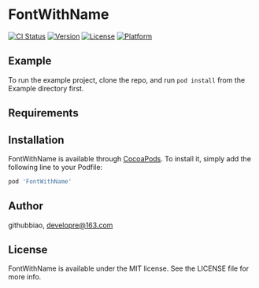 # FontWithName

[![CI Status](https://img.shields.io/travis/githubbiao/FontWithName.svg?style=flat)](https://travis-ci.org/githubbiao/FontWithName)
[![Version](https://img.shields.io/cocoapods/v/FontWithName.svg?style=flat)](https://cocoapods.org/pods/FontWithName)
[![License](https://img.shields.io/cocoapods/l/FontWithName.svg?style=flat)](https://cocoapods.org/pods/FontWithName)
[![Platform](https://img.shields.io/cocoapods/p/FontWithName.svg?style=flat)](https://cocoapods.org/pods/FontWithName)

## Example

To run the example project, clone the repo, and run `pod install` from the Example directory first.

## Requirements

## Installation

FontWithName is available through [CocoaPods](https://cocoapods.org). To install
it, simply add the following line to your Podfile:

```ruby
pod 'FontWithName'
```

## Author

githubbiao, developre@163.com

## License

FontWithName is available under the MIT license. See the LICENSE file for more info.
